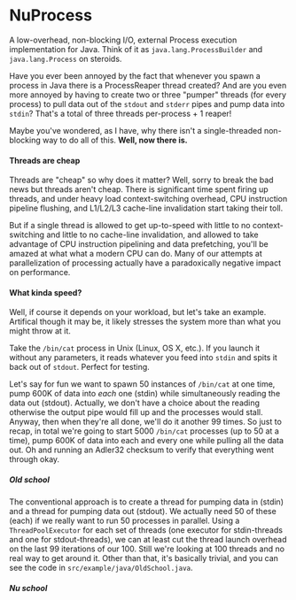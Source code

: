 NuProcess
=========

A low-overhead, non-blocking I/O, external Process execution implementation for Java.  Think of it as ``java.lang.ProcessBuilder``
and ``java.lang.Process`` on steroids.

Have you ever been annoyed by the fact that whenever you spawn a process in Java there is a ProcessReaper thread created?
And are you even more annoyed by having to create two or three "pumper" threads (for every process) to pull data out of the
``stdout`` and ``stderr`` pipes and pump data into ``stdin``?  That's a total of three threads per-process + 1 reaper!

Maybe you've wondered, as I have, why there isn't a single-threaded non-blocking way to do all of this.  **Well, now there is.**

#### Threads are cheap ####
Threads are "cheap" so why does it matter?  Well, sorry to break the bad news but threads aren't cheap.  There is 
significant time spent firing up threads, and under heavy load context-switching overhead, CPU instruction pipeline
flushing, and L1/L2/L3 cache-line invalidation start taking their toll.

But if a single thread is allowed to get up-to-speed with little to no context-switching and little to no cache-line 
invalidation, and allowed to take advantage of CPU instruction pipelining and data prefetching, you'll be amazed at what
what a modern CPU can do.  Many of our attempts at parallelization of processing actually have a paradoxically negative
impact on performance.

#### What kinda speed? ####
Well, if course it depends on your workload, but let's take an example.  Artifical though it may be, it likely stresses
the system more than what you might throw at it.

Take the ``/bin/cat`` process in Unix (Linux, OS X, etc.).  If you launch it without any parameters, it reads whatever
you feed into ``stdin`` and spits it back out of ``stdout``.  Perfect for testing.

Let's say for fun we want to spawn 50 instances of ``/bin/cat`` at one time, pump 600K of data into *each* one (stdin) 
while simultaneously reading the data out (stdout).  Actually, we don't have a choice about the reading otherwise the
output pipe would fill up and the processes would stall.  Anyway, then when they're all done, we'll do it another 99 times.
So just to recap, in total we're going to start 5000 ``/bin/cat`` processes (up to 50 at a time), pump 600K of data into each
and every one while pulling all the data out.  Oh and running an Adler32 checksum to verify that everything went
through okay.

##### Old school #####
The conventional approach is to create a thread for pumping data in (stdin) and a thread for pumping data out (stdout).
We actually need 50 of these (each) if we really want to run 50 processes in parallel.  Using a ``ThreadPoolExecutor``
for each set of threads (one executor for stdin-threads and one for stdout-threads), we can at least cut the thread launch
overhead on the last 99 iterations of our 100.  Still we're looking at 100 threads and no real way to get around it.
Other than that, it's basically trivial, and you can see the code in ``src/example/java/OldSchool.java``.

##### Nu school #####
